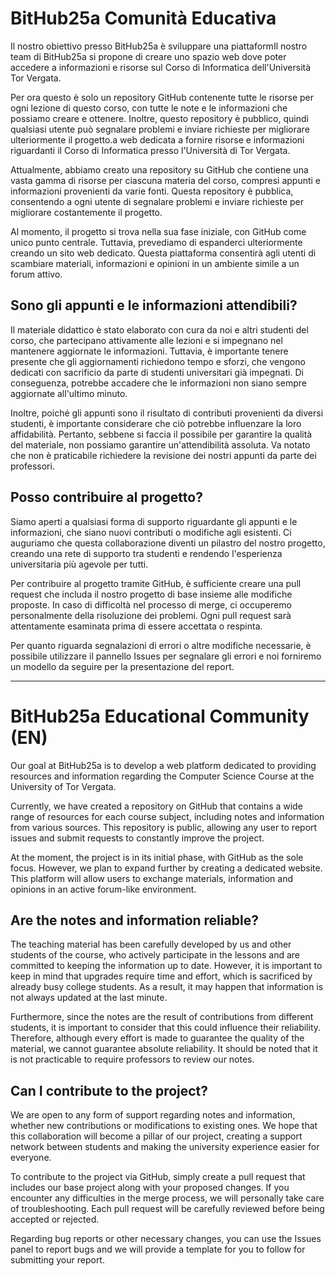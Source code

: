 # BitHub25a Comunità Educativa
Il nostro obiettivo presso BitHub25a è sviluppare una piattaformIl nostro team di BitHub25a si propone di creare uno spazio web dove poter accedere a informazioni e risorse sul Corso di Informatica dell'Università Tor Vergata.

Per ora questo è solo un repository GitHub contenente tutte le risorse per ogni lezione di questo corso, con tutte le note e le informazioni che possiamo creare e ottenere. Inoltre, questo repository è pubblico, quindi qualsiasi utente può segnalare problemi e inviare richieste per migliorare ulteriormente il progetto.a web dedicata a fornire risorse e informazioni riguardanti il Corso di Informatica presso l'Università di Tor Vergata.

Attualmente, abbiamo creato una repository su GitHub che contiene una vasta gamma di risorse per ciascuna materia del corso, compresi appunti e informazioni provenienti da varie fonti. Questa repository è pubblica, consentendo a ogni utente di segnalare problemi e inviare richieste per migliorare costantemente il progetto.

Al momento, il progetto si trova nella sua fase iniziale, con GitHub come unico punto centrale. Tuttavia, prevediamo di espanderci ulteriormente creando un sito web dedicato. Questa piattaforma consentirà agli utenti di scambiare materiali, informazioni e opinioni in un ambiente simile a un forum attivo.
## Sono gli appunti e le informazioni attendibili?
Il materiale didattico è stato elaborato con cura da noi e altri studenti del corso, che partecipano attivamente alle lezioni e si impegnano nel mantenere aggiornate le informazioni. Tuttavia, è importante tenere presente che gli aggiornamenti richiedono tempo e sforzi, che vengono dedicati con sacrificio da parte di studenti universitari già impegnati. Di conseguenza, potrebbe accadere che le informazioni non siano sempre aggiornate all'ultimo minuto.

Inoltre, poiché gli appunti sono il risultato di contributi provenienti da diversi studenti, è importante considerare che ciò potrebbe influenzare la loro affidabilità. Pertanto, sebbene si faccia il possibile per garantire la qualità del materiale, non possiamo garantire un'attendibilità assoluta. Va notato che non è praticabile richiedere la revisione dei nostri appunti da parte dei professori.

## Posso contribuire al progetto?
Siamo aperti a qualsiasi forma di supporto riguardante gli appunti e le informazioni, che siano nuovi contributi o modifiche agli esistenti. Ci auguriamo che questa collaborazione diventi un pilastro del nostro progetto, creando una rete di supporto tra studenti e rendendo l'esperienza universitaria più agevole per tutti.

Per contribuire al progetto tramite GitHub, è sufficiente creare una pull request che includa il nostro progetto di base insieme alle modifiche proposte. In caso di difficoltà nel processo di merge, ci occuperemo personalmente della risoluzione dei problemi. Ogni pull request sarà attentamente esaminata prima di essere accettata o respinta.

Per quanto riguarda segnalazioni di errori o altre modifiche necessarie, è possibile utilizzare il pannello Issues per segnalare gli errori e noi forniremo un modello da seguire per la presentazione del report.

---

# BitHub25a Educational Community (EN)
Our goal at BitHub25a is to develop a web platform dedicated to providing resources and information regarding the Computer Science Course at the University of Tor Vergata.

Currently, we have created a repository on GitHub that contains a wide range of resources for each course subject, including notes and information from various sources. This repository is public, allowing any user to report issues and submit requests to constantly improve the project.

At the moment, the project is in its initial phase, with GitHub as the sole focus. However, we plan to expand further by creating a dedicated website. This platform will allow users to exchange materials, information and opinions in an active forum-like environment.
## Are the notes and information reliable?
The teaching material has been carefully developed by us and other students of the course, who actively participate in the lessons and are committed to keeping the information up to date. However, it is important to keep in mind that upgrades require time and effort, which is sacrificed by already busy college students. As a result, it may happen that information is not always updated at the last minute.

Furthermore, since the notes are the result of contributions from different students, it is important to consider that this could influence their reliability. Therefore, although every effort is made to guarantee the quality of the material, we cannot guarantee absolute reliability. It should be noted that it is not practicable to require professors to review our notes.

## Can I contribute to the project?
We are open to any form of support regarding notes and information, whether new contributions or modifications to existing ones. We hope that this collaboration will become a pillar of our project, creating a support network between students and making the university experience easier for everyone.

To contribute to the project via GitHub, simply create a pull request that includes our base project along with your proposed changes. If you encounter any difficulties in the merge process, we will personally take care of troubleshooting. Each pull request will be carefully reviewed before being accepted or rejected.

Regarding bug reports or other necessary changes, you can use the Issues panel to report bugs and we will provide a template for you to follow for submitting your report.
